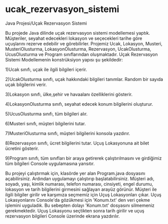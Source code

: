 # ucak_rezervasyon_sistemi

Java Projesi/Uçak Rezervasyon Sistemi

Bu projede Java dilinde uçak rezervasyon sistemi modellemesi yaptık. Müşteriler, seyahat edecekleri lokasyon ve seçecekleri tarihe göre uçuşlarını rezerve edebilir ve görebilirler. Projemiz Ucak, Lokasyon, Musteri, MusteriOlusturma, LokasyonOlusturma, Rezervasyon, UcakOlusturma, UcusOlusturma ve Program sınıflarından oluşmaktadır. Uçak Rezervasyon Sistemi Modellemenin konstrüksiyon yapısı şu şekildedir:

1)Ucak sınıfı, uçak ile ilgili bilgileri içerir.

2)UcakOlusturma sınıfı, uçak hakkındaki bilgileri tanımlar. Random bir sayıda uçak bilgilerini verir.

3)Lokasyon sınıfı, ülke,şehir ve havaalanı özelliklerini gösterir.

4)LokasyonOlusturma sınıfı, seyahat edecek konum bilgilerini oluşturur.

5)UcusOlusturma sınıfı, tüm bilgileri alır.

6)Musteri sınıfı, müşteri bilgilerini tutar.

7)MusteriOlusturma sınıfı, müşteri bilgilerini konsola yazdırır.

8)Rezervasyon sınıfı, ücret bilgilerini tutar. Uçuş Lokasyonuna ait bilet ücretini gösterir.

9)Program sınıfı, tüm sınıfları bir araya getirerek çalıştırılmasını ve girdiğimiz tüm bilgileri Console uygulamasına yansıtır.

Bu projeyi çalıştırmak için, klasörde yer alan Program.java dosyasını açabilirsiniz. Ardından uygulamayı çalıştırıp başlatabilirsiniz. Müşteri adı, soyadı, yaşı, kimlik numarası, telefon numarası, cinsiyeti, engel durumu, lokasyon ve tarih bilgilerini girmesini sağlayan arayüz görünür. Müşteri ile ilgili bilgiler girilir ve karşımıza seçmemiz için Uçuş Lokasyonları çıkar. Uçuş Lokasyonlarını Console'da gözükmesi için 'Konum.txt' den veri çekme işlemini uyguladık. Bu sebepten dolayı 'Konum.txt' dosyasını silmemeniz gerekmektedir. Uçuş Lokasyonu seçtikten sonra tarih girilir ve uçuş rezervasyon bilgileri Console üzerinde ekrana yazdırılır.
